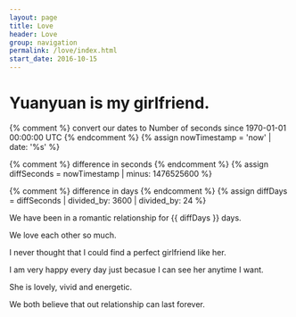 ```yaml
---
layout: page
title: Love
header: Love
group: navigation
permalink: /love/index.html
start_date: 2016-10-15
---
```

# Yuanyuan is my girlfriend. 
{% comment %} convert our dates to Number of seconds 
              since 1970-01-01 00:00:00 UTC {% endcomment %}
{% assign nowTimestamp = 'now' | date: '%s' %}

{% comment %} difference in seconds {% endcomment %}
{% assign diffSeconds = nowTimestamp | minus: 1476525600 %}

{% comment %} difference in days {% endcomment %}
{% assign diffDays = diffSeconds | divided_by: 3600 | divided_by: 24 %}

We have been in a romantic relationship for {{ diffDays }} days. 

We love each other so much.

I never thought that I could find a perfect girlfriend like her.

I am very happy every day just becasue I can see her anytime I want.

She is lovely, vivid and energetic.

We both believe that out relationship can last forever.

